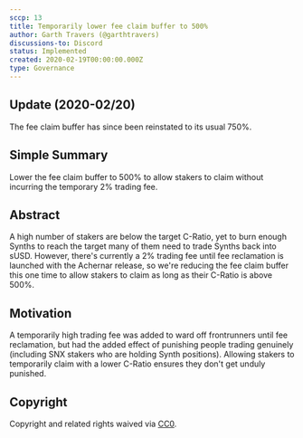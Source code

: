 ```yaml
---
sccp: 13
title: Temporarily lower fee claim buffer to 500%
author: Garth Travers (@garthtravers)
discussions-to: Discord
status: Implemented
created: 2020-02-19T00:00:00.000Z
type: Governance
---
```


## Update (2020-02/20)
The fee claim buffer has since been reinstated to its usual 750%. 

## Simple Summary
<!--"If you can't explain it simply, you don't understand it well enough." Provide a simplified and layman-accessible explanation of the SCCP.-->
Lower the fee claim buffer to 500% to allow stakers to claim without incurring the temporary 2% trading fee. 

## Abstract
<!--A short (~200 word) description of the variable change proposed.-->
A high number of stakers are below the target C-Ratio, yet to burn enough Synths to reach the target many of them need to trade Synths back into sUSD. However, there's currently a 2% trading fee until fee reclamation is launched with the Achernar release, so we're reducing the fee claim buffer this one time to allow stakers to claim as long as their C-Ratio is above 500%. 

## Motivation
<!--The motivation is critical for SCCPs that want to update variables within Synthetix. It should clearly explain why the existing variable is not incentive aligned. SCCP submissions without sufficient motivation may be rejected outright.-->
A temporarily high trading fee was added to ward off frontrunners until fee reclamation, but had the added effect of punishing people trading genuinely (including SNX stakers who are holding Synth positions). Allowing stakers to temporarily claim with a lower C-Ratio ensures they don't get unduly punished. 

## Copyright
Copyright and related rights waived via [CC0](https://creativecommons.org/publicdomain/zero/1.0/).
